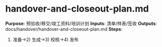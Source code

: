 # handover-and-closeout-plan.md

**Purpose**: 预验收/移交/竣工资料/培训计划
**Inputs**: 清单/样表/签收
**Outputs**: docs/handover/handover-and-closeout-plan.md
**Steps**:

1. 准备→2) 生成→3) 校核→4) 发布
